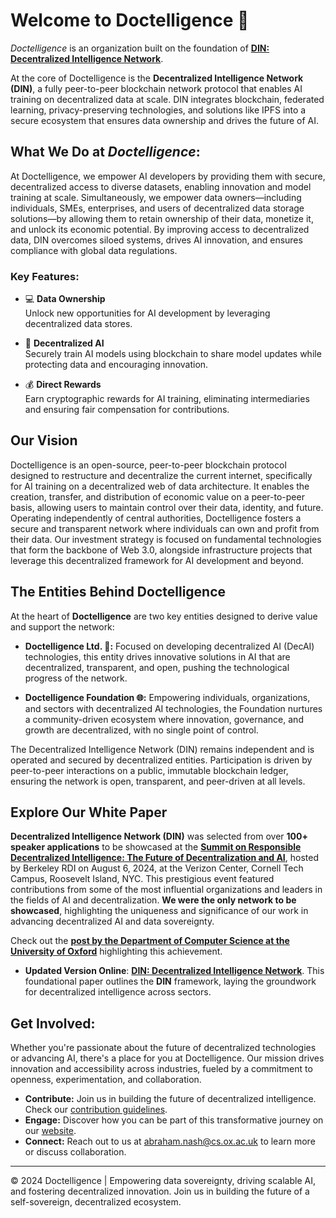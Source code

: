 # Welcome to Doctelligence 🚀

*Doctelligence* is an organization built on the foundation of **[DIN: Decentralized Intelligence Network](https://arxiv.org/abs/2407.02461)**. 

At the core of Doctelligence is the **Decentralized Intelligence Network (DIN)**, a fully peer-to-peer blockchain network protocol that enables AI training on decentralized data at scale. DIN integrates blockchain, federated learning, privacy-preserving technologies, and solutions like IPFS into a secure ecosystem that ensures data ownership and drives the future of AI.

## What We Do at *Doctelligence*:

At Doctelligence, we empower AI developers by providing them with secure, decentralized access to diverse datasets, enabling innovation and model training at scale. Simultaneously, we empower data owners—including individuals, SMEs, enterprises, and users of decentralized data storage solutions—by allowing them to retain ownership of their data, monetize it, and unlock its economic potential. By improving access to decentralized data, DIN overcomes siloed systems, drives AI innovation, and ensures compliance with global data regulations.

### Key Features:

- 💻 **Data Ownership**  
  Unlock new opportunities for AI development by leveraging decentralized data stores.

- 🤖 **Decentralized AI**  
  Securely train AI models using blockchain to share model updates while protecting data and encouraging innovation.

- 💰 **Direct Rewards**  
  Earn cryptographic rewards for AI training, eliminating intermediaries and ensuring fair compensation for contributions.

## Our Vision

Doctelligence is an open-source, peer-to-peer blockchain protocol designed to restructure and decentralize the current internet, specifically for AI training on a decentralized web of data architecture. It enables the creation, transfer, and distribution of economic value on a peer-to-peer basis, allowing users to maintain control over their data, identity, and future. Operating independently of central authorities, Doctelligence fosters a secure and transparent network where individuals can own and profit from their data. Our investment strategy is focused on fundamental technologies that form the backbone of Web 3.0, alongside infrastructure projects that leverage this decentralized framework for AI development and beyond.

## The Entities Behind Doctelligence

At the heart of **Doctelligence** are two key entities designed to derive value and support the network:

- **Doctelligence Ltd. 🔬:** Focused on developing decentralized AI (DecAI) technologies, this entity drives innovative solutions in AI that are decentralized, transparent, and open, pushing the technological progress of the network.

- **Doctelligence Foundation 🌐:** Empowering individuals, organizations, and sectors with decentralized AI technologies, the Foundation nurtures a community-driven ecosystem where innovation, governance, and growth are decentralized, with no single point of control.

The Decentralized Intelligence Network (DIN) remains independent and is operated and secured by decentralized entities. Participation is driven by peer-to-peer interactions on a public, immutable blockchain ledger, ensuring the network is open, transparent, and peer-driven at all levels.

## Explore Our White Paper

**Decentralized Intelligence Network (DIN)** was selected from over **100+ speaker applications** to be showcased at the **[Summit on Responsible Decentralized Intelligence: The Future of Decentralization and AI](https://rdi.berkeley.edu/events/decentralizationaisummit24)**, hosted by Berkeley RDI on August 6, 2024, at the Verizon Center, Cornell Tech Campus, Roosevelt Island, NYC. This prestigious event featured contributions from some of the most influential organizations and leaders in the fields of AI and decentralization. **We were the only network to be showcased**, highlighting the uniqueness and significance of our work in advancing decentralized AI and data sovereignty.

Check out the **[post by the Department of Computer Science at the University of Oxford](https://www.linkedin.com/feed/update/urn:li:activity:7229826012803395584/)** highlighting this achievement.

- **Updated Version Online**: [**DIN: Decentralized Intelligence Network**](https://github.com/Doctelligence/White-Paper/blob/main/Decentralized%20Intelligence%20Network%20(DIN).pdf). This foundational paper outlines the **DIN** framework, laying the groundwork for decentralized intelligence across sectors.

## Get Involved:

Whether you're passionate about the future of decentralized technologies or advancing AI, there's a place for you at Doctelligence. Our mission drives innovation and accessibility across industries, fueled by a commitment to openness, experimentation, and collaboration.

- **Contribute:** Join us in building the future of decentralized intelligence. Check our [contribution guidelines](https://github.com/Doctelligence/DIN-Protocol-Proposals-DPP).
- **Engage:** Discover how you can be part of this transformative journey on our [website](https://doctelligence.github.io).
- **Connect:** Reach out to us at [abraham.nash@cs.ox.ac.uk](mailto:abraham.nash@cs.ox.ac.uk) to learn more or discuss collaboration.

---

© 2024 Doctelligence | Empowering data sovereignty, driving scalable AI, and fostering decentralized innovation. Join us in building the future of a self-sovereign, decentralized ecosystem.
